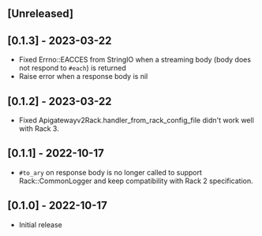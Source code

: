## [Unreleased]

## [0.1.3] - 2023-03-22

- Fixed Errno::EACCES from StringIO when a streaming body (body does not respond to `#each`) is returned
- Raise error when a response body is nil

## [0.1.2] - 2023-03-22

- Fixed Apigatewayv2Rack.handler_from_rack_config_file didn't work well with Rack 3.

## [0.1.1] - 2022-10-17

- `#to_ary` on response body is no longer called to support Rack::CommonLogger and keep compatibility with Rack 2 specification.

## [0.1.0] - 2022-10-17

- Initial release
